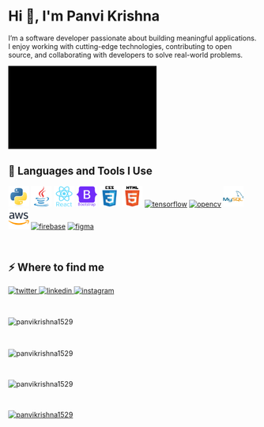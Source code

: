 <!-- 👋 Intro Section -->
<h1>Hi 👋, I'm Panvi Krishna</h1>

<!-- 🧠 Personal Summary -->
<p>
  I’m a software developer passionate about building meaningful applications.
  I enjoy working with cutting-edge technologies, contributing to open source,
  and collaborating with developers to solve real-world problems.
</p>

<!-- 🎞️ GIF Animation (host this GIF in your repo and update the URL accordingly) -->
<img src="https://raw.githubusercontent.com/panvikrishna1529/panvikrishna1529/main/PanviKrishna-gif.gif" width="300" alt="Panvi Krishna Animation" />

<br />

<!-- 🚀 Languages and Tools Section -->
<h2>🚀 Languages and Tools I Use</h2>
<p>
  <!-- Each icon represents a technology or tool -->
  <a target="_blank" href="#"><img src="https://raw.githubusercontent.com/devicons/devicon/master/icons/python/python-original.svg" alt="python" width="42" height="42" /></a>
  <a target="_blank" href="#"><img src="https://raw.githubusercontent.com/devicons/devicon/master/icons/java/java-original.svg" alt="java" width="42" height="42" /></a>
  <a target="_blank" href="#"><img src="https://raw.githubusercontent.com/devicons/devicon/master/icons/react/react-original-wordmark.svg" alt="react" width="42" height="42" /></a>
  <a target="_blank" href="#"><img src="https://raw.githubusercontent.com/devicons/devicon/master/icons/bootstrap/bootstrap-plain-wordmark.svg" alt="bootstrap" width="42" height="42" /></a>
  <a target="_blank" href="#"><img src="https://raw.githubusercontent.com/devicons/devicon/master/icons/css3/css3-original-wordmark.svg" alt="css3" width="42" height="42" /></a>
  <a target="_blank" href="#"><img src="https://raw.githubusercontent.com/devicons/devicon/master/icons/html5/html5-original-wordmark.svg" alt="html5" width="42" height="42" /></a>
  <a target="_blank" href="#"><img src="https://www.vectorlogo.zone/logos/tensorflow/tensorflow-icon.svg" alt="tensorflow" width="42" height="42" /></a>
  <a target="_blank" href="#"><img src="https://www.vectorlogo.zone/logos/opencv/opencv-icon.svg" alt="opencv" width="42" height="42" /></a>
  <a target="_blank" href="#"><img src="https://raw.githubusercontent.com/devicons/devicon/master/icons/mysql/mysql-original-wordmark.svg" alt="mysql" width="42" height="42" /></a>
  <a target="_blank" href="#"><img src="https://raw.githubusercontent.com/devicons/devicon/master/icons/amazonwebservices/amazonwebservices-original-wordmark.svg" alt="aws" width="42" height="42" /></a>
  <a target="_blank" href="#"><img src="https://www.vectorlogo.zone/logos/firebase/firebase-icon.svg" alt="firebase" width="42" height="42" /></a>
  <a target="_blank" href="#"><img src="https://www.vectorlogo.zone/logos/figma/figma-icon.svg" alt="figma" width="42" height="42" /></a>
</p>

<br />

<!-- 📍 Social Links Section -->
<h2>⚡️ Where to find me</h2>
<p>
  <a target="_blank" href="https://twitter.com/panvikrishnaj">
    <img src="https://img.shields.io/badge/twitter-x?style=for-the-badge&logo=x&logoColor=white&color=%230f1419" alt="twitter" />
  </a>

  <a target="_blank" href="https://www.linkedin.com/in/jenne-panvi-krishna-352602218/">
    <img src="https://img.shields.io/badge/linkedin-logo?style=for-the-badge&logo=linkedin&logoColor=white&color=%230a77b6" alt="linkedin" />
  </a>

  <a target="_blank" href="https://www.instagram.com/panvikrishna.j/">
    <img src="https://img.shields.io/badge/instagram-logo?style=for-the-badge&logo=instagram&logoColor=white&color=%23F35369" alt="instagram" />
  </a>
</p>

<br />

<!-- 📊 GitHub Stats Section -->
<!-- GitHub profile stats with theme -->
<p>
  <img align="center" src="https://github-readme-stats.vercel.app/api?username=panvikrishna1529&show_icons=true&locale=en&theme=radical" alt="panvikrishna1529" />
</p>

<br />

<!-- 🔥 GitHub Streak -->
<p>
  <img align="center" src="https://github-readme-streak-stats.herokuapp.com/?user=panvikrishna1529&theme=radical" alt="panvikrishna1529" />
</p>

<br />

<!-- 🧠 Top Languages Used -->
<p>
  <img src="https://github-readme-stats.vercel.app/api/top-langs?username=panvikrishna1529&show_icons=true&locale=en&layout=compact&theme=radical" alt="panvikrishna1529" />
</p>

<br />

<!-- 🏆 GitHub Trophy -->
<p>
  <a href="https://github.com/ryo-ma/github-profile-trophy">
    <img src="https://github-profile-trophy.vercel.app/?username=panvikrishna1529&theme=radical" alt="panvikrishna1529" />
  </a>
</p>
